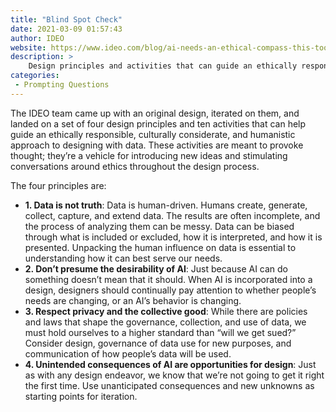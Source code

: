 ```yaml
---
title: "Blind Spot Check"
date: 2021-03-09 01:57:43
author: IDEO
website: https://www.ideo.com/blog/ai-needs-an-ethical-compass-this-tool-can-help
description: >
    Design principles and activities that can guide an ethically responsible, culturally considerate, and humanistic approach to designing with data. 
categories:
 - Prompting Questions
---
```


The IDEO team came up with an original design, iterated on them, and landed on a set of four design principles and ten activities that can help guide an ethically responsible, culturally considerate, and humanistic approach to designing with data. These activities are meant to provoke thought; they’re a vehicle for introducing new ideas and stimulating conversations around ethics throughout the design process.

The four principles are:

- **1. Data is not truth**: Data is human-driven. Humans create, generate, collect, capture, and extend data. The results are often incomplete, and the process of analyzing them can be messy. Data can be biased through what is included or excluded, how it is interpreted, and how it is presented. Unpacking the human influence on data is essential to understanding how it can best serve our needs.
- **2. Don’t presume the desirability of AI**: Just because AI can do something doesn’t mean that it should. When AI is incorporated into a design, designers should continually pay attention to whether people’s needs are changing, or an AI’s behavior is changing.
- **3. Respect privacy and the collective good**: While there are policies and laws that shape the governance, collection, and use of data, we must hold ourselves to a higher standard than “will we get sued?” Consider design, governance of data use for new purposes, and communication of how people’s data will be used.
- **4. Unintended consequences of AI are opportunities for design**: Just as with any design endeavor, we know that we’re not going to get it right the first time. Use unanticipated consequences and new unknowns as starting points for iteration.
